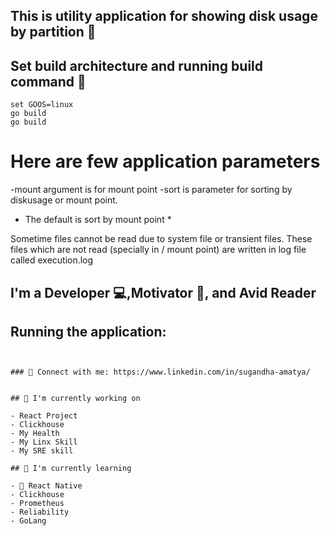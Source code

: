 
## This is utility application for showing disk usage by partition 💬

##  Set build architecture and running build command 👋
```set GOARCH=amd64
set GOOS=linux
go build
go build 
```

# Here are few application parameters
-mount argument is for mount point
-sort is parameter for sorting by diskusage or mount point.
* The default is sort by mount point *

Sometime files cannot be read due to system file or transient files. These files which are not read (specially in / mount point) are written in log file called execution.log

## I'm a Developer 💻,Motivator 📸, and Avid Reader 


## Running the application:

```sudo ./main -mount="/" -sort="diskusage"


### 🤝 Connect with me: https://www.linkedin.com/in/sugandha-amatya/


## 🔭 I'm currently working on

- React Project
- Clickhouse
- My Health
- My Linx Skill
- My SRE skill

## 🌱 I'm currently learning

- 📱 React Native
- Clickhouse
- Prometheus
- Reliability
- GoLang


